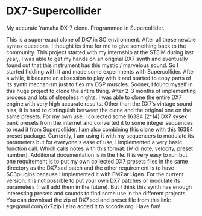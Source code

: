 # DX7-Supercollider
My accurate Yamaha DX-7 clone. Programmed in Supercollider.

This is a super-exact clone of DX7 in SC environment. After all these newbie syntax questions, I thought its time for me to give something back to the community. This project started with my internship at the STEIM during last year,, I was able to get my hands on an original DX7 synth and eventually found out that this instrument has this mystic / marvelous sound.  So I started fiddling with it and made some experiments with Supercollider. After a while, it became an obsession to play with it and started to copy parts of its synth mechanism just to flex my DSP muscles. Sooner, I found myself in this huge project to clone the entire thing. After 2-3 months of implementing process and lots of sleepless nights. I was able to clone the entire DX7 engine with very high accurate results. Other than the DX7’s vintage sound hiss, it is hard to distinguish between the clone and the original one on the same presets. For my own use, I collected some 16384 (2^14) DX7 sysex bank presets from the internet and converted it to some integer sequences to read it from Supercollider. I am also combining this clone with this 16384 preset package. Currently, I am using it with my sequencers to modulate its parameters but for everyone's ease of use, I implemented a very basic function call. Which calls notes with this format: [Midi note, velocity, preset number]. Additional documentation is in the file. It is very easy to run but one requirement is to put my own collected DX7 presets files in the same directory as the DX7.scd patch and the other requirement is to have SC3plugins because I implemented it with FM7.ar Ugen. For the current version, it is not possible to put your own DX7 patches or modulate its parameters (I will add them in the future). But I think this synth has enough interesting presets and sounds to find some use in the different projects. 
You can download the zip of DX7.scd and preset file from this link: egegonul.com/dx7.zip I also added it to sccode.org. Have fun!

  
